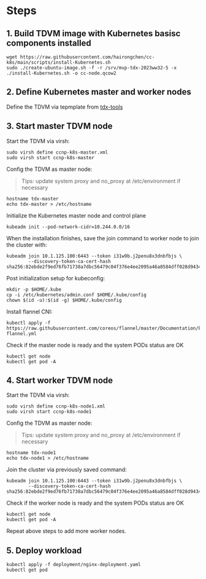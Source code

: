 
# Steps

## 1. Build TDVM image with Kubernetes basisc components installed
```
wget https://raw.githubusercontent.com/hairongchen/cc-k8s/main/scripts/install-Kubernetes.sh
sudo ./create-ubuntu-image.sh -f -r /srv/mvp-tdx-2023ww32-5 -x ./install-Kubernetes.sh -o cc-node.qcow2
```

## 2. Define Kubernetes master and worker nodes
Define the TDVM via tepmplate from [tdx-tools](https://intel.github.io/confidential-cloud-native-primitives/)

## 3. Start master TDVM node
Start the TDVM via virsh:
```
sudo virsh define ccnp-k8s-master.xml
sudo virsh start ccnp-k8s-master
```

Config the TDVM as master node:
>Tips: update system proxy and no_proxy at /etc/environment if necessary
```
hostname tdx-master
echo tdx-master > /etc/hostname
```

Initialize the Kubernetes master node and control plane
```
kubeadm init --pod-network-cidr=10.244.0.0/16
```
When the installation finishes, save the join command to worker node to join the cluster with:
```
kubeadm join 10.1.125.100:6443 --token i31w9b.j2penu8x3dnbfbjs \
        --discovery-token-ca-cert-hash sha256:82ebde2f9ed76fb71738a7dbc56479c04f376e4ee2095a46a8584dff028d9434
```

Post initialization setup for kubeconfig:
```
mkdir -p $HOME/.kube
cp -i /etc/kubernetes/admin.conf $HOME/.kube/config
chown $(id -u):$(id -g) $HOME/.kube/config
```

Install flannel CNI:
```
kubectl apply -f https://raw.githubusercontent.com/coreos/flannel/master/Documentation/kube-flannel.yml
```

Check if the master node is ready and the system PODs status are OK
```
kubectl get node
kubectl get pod -A
```

## 4. Start worker TDVM node
Start the TDVM via virsh:
```
sudo virsh define ccnp-k8s-node1.xml
sudo virsh start ccnp-k8s-node1
```

Config the TDVM as master node:
>Tips: update system proxy and no_proxy at /etc/environment if necessary
```
hostname tdx-node1
echo tdx-node1 > /etc/hostname
```

Join the cluster via previously saved command:
```
kubeadm join 10.1.125.100:6443 --token i31w9b.j2penu8x3dnbfbjs \
        --discovery-token-ca-cert-hash sha256:82ebde2f9ed76fb71738a7dbc56479c04f376e4ee2095a46a8584dff028d9434
```

Check if the worker node is ready and the system PODs status are OK
```
kubectl get node
kubectl get pod -A
```

Repeat above steps to add more worker nodes.


## 5. Deploy workload
```
kubectl apply -f deployment/nginx-deployment.yaml
kubectl get pod
```